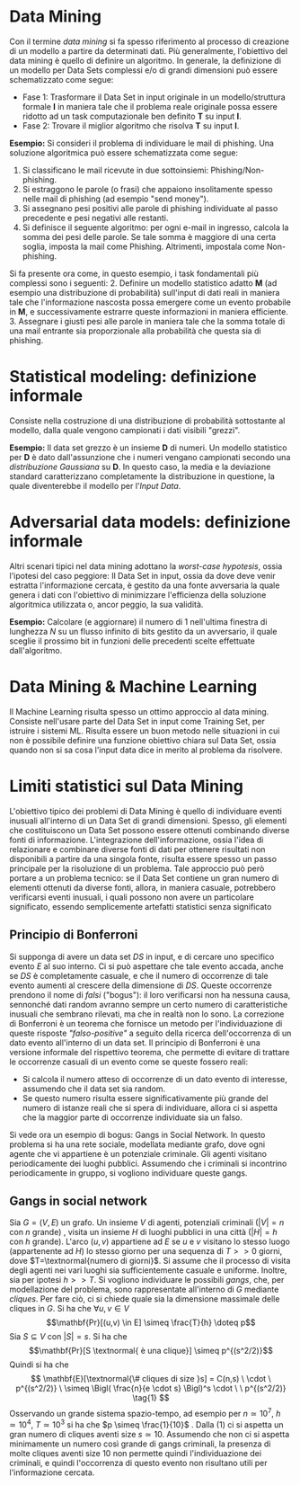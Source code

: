 # Data Mining
Con il termine *data mining* si fa spesso riferimento al processo di creazione di un modello a partire da determinati dati. Più generalmente, l'obiettivo del data mining è quello di definire un algoritmo. In generale, la definizione di un modello per Data Sets complessi e/o di grandi dimensioni può essere schematizzato come segue:
- Fase 1: Trasformare il Data Set in input originale in un modello/struttura formale $\mathbf{I}$ in maniera tale che il problema reale originale possa essere ridotto ad un task computazionale ben definito $\mathbf{T}$ su input $\mathbf{I}$.
- Fase 2: Trovare il miglior algoritmo che risolva $\mathbf{T}$ su input $\mathbf{I}$.

**Esempio:** Si consideri il problema di individuare le mail di phishing. Una soluzione algoritmica può essere schematizzata come segue:
1. Si classificano le mail ricevute in due sottoinsiemi: Phishing/Non-phishing.
2. Si estraggono le parole (o frasi) che appaiono insolitamente spesso nelle mail di phishing (ad esempio "send money").
3. Si assegnano pesi positivi alle parole di phishing individuate al passo precedente e pesi negativi alle restanti.
4. Si definisce il seguente algoritmo: per ogni e-mail in ingresso, calcola la somma dei pesi delle parole. Se tale somma è maggiore di una certa soglia, imposta la mail come Phishing. Altrimenti, impostala come Non-phishing.

Si fa presente ora come, in questo esempio, i task fondamentali più complessi sono i seguenti:
2. Definire un modello statistico adatto $\mathbf{M}$ (ad esempio una distribuzione di probabilità) sull'input di dati reali in maniera tale che l'informazione nascosta possa emergere come un evento probabile in $\mathbf{M}$, e successivamente estrarre queste informazioni in maniera efficiente.
3. Assegnare i giusti pesi alle parole in maniera tale che la somma totale di una mail entrante sia proporzionale alla probabilità che questa sia di phishing.
# Statistical modeling: definizione informale
Consiste nella costruzione di una distribuzione di probabilità sottostante al modello, dalla quale vengono campionati i dati visibili "grezzi".

**Esempio:** Il data set grezzo è un insieme $\mathbf{D}$ di numeri. Un modello statistico per $\mathbf{D}$ è dato dall'assunzione che i numeri vengano campionati secondo una *distribuzione Gaussiana* su $\mathbf{D}.$ In questo caso, la media e la deviazione standard caratterizzano completamente la distribuzione in questione, la quale diventerebbe il modello per l'*Input Data*. 
# Adversarial data models: definizione informale
Altri scenari tipici nel data mining adottano la *worst-case hypotesis*, ossia l'ipotesi del caso peggiore:
Il Data Set in input, ossia da dove deve venir estratta l'informazione cercata, è gestito da una fonte avversaria la quale genera i dati con l'obiettivo di minimizzare l'efficienza della soluzione algoritmica utilizzata o, ancor peggio, la sua validità.

**Esempio:** Calcolare (e aggiornare) il numero di $1$ nell'ultima finestra di lunghezza $N$ su un flusso infinito di bits gestito da un avversario, il quale sceglie il prossimo bit in funzioni delle precedenti scelte effettuate dall'algoritmo.
# Data Mining & Machine Learning
Il Machine Learning risulta spesso un ottimo approccio al data mining. Consiste nell'usare parte del Data Set in input come Training Set, per istruire i sistemi ML. Risulta essere un buon metodo nelle situazioni in cui non è possibile definire una funzione obiettivo chiara sul Data Set, ossia quando non si sa cosa l'input data dice in merito al problema da risolvere.
# Limiti statistici sul Data Mining
L'obiettivo tipico dei problemi di Data Mining è quello di individuare eventi inusuali all'interno di un Data Set di grandi dimensioni. Spesso, gli elementi che costituiscono un Data Set possono essere ottenuti combinando diverse fonti di informazione. L'integrazione dell'informazione, ossia l'idea di relazionare e combinare diverse fonti di dati per ottenere risultati non disponibili a partire da una singola fonte, risulta essere spesso un passo principale per la risoluzione di un problema. Tale approccio può però portare a un problema tecnico: se il Data Set contiene un gran numero di elementi ottenuti da diverse fonti, allora, in maniera casuale, potrebbero verificarsi eventi inusuali, i quali possono non avere un particolare significato, essendo semplicemente artefatti statistici senza significato
## Principio di Bonferroni
Si supponga di avere un data set $DS$ in input, e di cercare uno specifico evento $E$ al suo interno. Ci si può aspettare che tale evento accada, anche se $DS$ è completamente casuale, e che il numero di occorrenze di tale evento aumenti al crescere della dimensione di $DS$. Queste occorrenze prendono il nome di *falsi* ("bogus"): il loro verificarsi non ha nessuna causa, sennonché dati random avranno sempre un certo numero di caratteristiche inusuali che sembrano rilevati, ma che in realtà non lo sono. La correzione di Bonferroni è un teorema che fornisce un metodo per l'individuazione di queste risposte *"falso-positive"* a seguito della ricerca dell'occorrenza di un dato evento all'interno di un data set. Il principio di Bonferroni è una versione informale del rispettivo teorema, che permette di evitare di trattare le occorrenze casuali di un evento come se queste fossero reali:
- Si calcola il numero atteso di occorrenze di un dato evento di interesse, assumendo che il data set sia random.
- Se questo numero risulta essere significativamente più grande del numero di istanze reali che si spera di individuare, allora ci si aspetta che la maggior parte di occorrenze individuate sia un falso.

Si vede ora un esempio di bogus: Gangs in Social Network. In questo problema si ha una rete sociale, modellata mediante grafo, dove ogni agente che vi appartiene è un potenziale criminale. Gli agenti visitano periodicamente dei luoghi pubblici. Assumendo che i criminali si incontrino periodicamente in gruppo, si vogliono individuare queste gangs. 
## Gangs in social network
Sia $G=(V,E)$ un grafo. Un insieme $V$ di agenti, potenziali criminali  ($|V|=n$ con $n$ grande) , visita un insieme $H$ di luoghi pubblici in una città ($|H|=h$ con $h$ grande).
L'arco $(u,v)$ appartiene ad $E$ se $u$ e $v$ visitano lo stesso luogo (appartenente ad $H$) lo stesso giorno per una sequenza di $T>>0$ giorni, dove $T=\textnormal{numero di giorni}$. Si assume che il processo di visita degli agenti nei vari luoghi sia sufficientemente casuale e uniforme. Inoltre, sia per ipotesi $h>>T$. Si vogliono individuare le possibili *gangs*, che, per modellazione del problema, sono rappresentate all'interno di $G$ mediante *cliques*.
Per fare ciò, ci si chiede quale sia la dimensione massimale delle cliques in $G$.
Si ha che $\forall u,v \in V$
$$\mathbf{Pr}[(u,v) \in E] \simeq \frac{T}{h} \doteq p$$
Sia $S \subseteq V$ con $|S|=s$. Si ha che
$$\mathbf{Pr}[S \textnormal{ è una clique}] \simeq p^{(s^2/2)}$$
Quindi si ha che
$$
 \mathbf{E}[\textnormal{\# cliques di size }s] = C(n,s) \ \cdot \   p^{(s^2/2)} \ \simeq  \Bigl( \frac{n}{e \cdot s} \Bigl)^s \cdot \ \  p^{(s^2/2)} \tag{1} 
$$
Osservando un grande sistema spazio-tempo, ad esempio per $n \simeq 10^7, \ h \simeq 10^4, \ T \simeq 10^3$ si ha che $p \simeq \frac{1}{10}$ . Dalla ($1$) ci si aspetta un gran numero di cliques aventi size $s \simeq 10$. Assumendo che non ci si aspetta minimamente un numero così grande di gangs criminali, la presenza di molte cliques aventi size $10$ non permette quindi l'individuazione dei criminali, e quindi l'occorrenza di questo evento non risultano utili per l'informazione cercata.